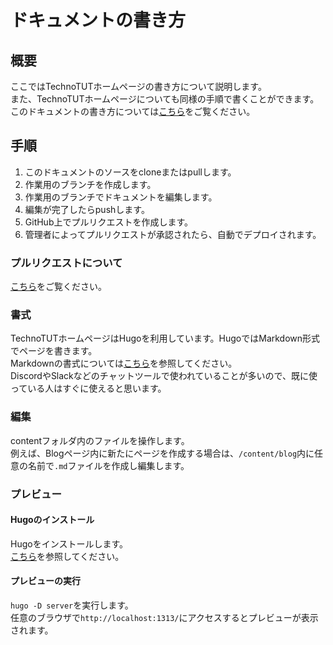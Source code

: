 # ドキュメントの書き方
## 概要
ここではTechnoTUTホームページの書き方について説明します。  
また、TechnoTUTホームページについても同様の手順で書くことができます。  
このドキュメントの書き方については[こちら](write-your-docs.md)をご覧ください。

## 手順
1. このドキュメントのソースをcloneまたはpullします。
2. 作業用のブランチを作成します。
3. 作業用のブランチでドキュメントを編集します。
4. 編集が完了したらpushします。
5. GitHub上でプルリクエストを作成します。
6. 管理者によってプルリクエストが承認されたら、自動でデプロイされます。

### プルリクエストについて
[こちら](https://backlog.com/ja/git-tutorial/pull-request/01/)をご覧ください。

### 書式
TechnoTUTホームページはHugoを利用しています。HugoではMarkdown形式でページを書きます。   
Markdownの書式については[こちら](https://www.markdown.jp/what-is-markdown/)を参照してください。  
DiscordやSlackなどのチャットツールで使われていることが多いので、既に使っている人はすぐに使えると思います。

### 編集
contentフォルダ内のファイルを操作します。  
例えば、Blogページ内に新たにページを作成する場合は、`/content/blog`内に任意の名前で`.md`ファイルを作成し編集します。  

### プレビュー
#### Hugoのインストール
Hugoをインストールします。  
[こちら](https://gohugo.io/getting-started/installing/)を参照してください。
#### プレビューの実行
`hugo -D server`を実行します。  
任意のブラウザで`http://localhost:1313/`にアクセスするとプレビューが表示されます。
